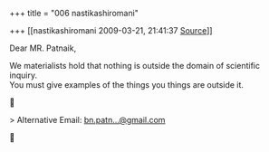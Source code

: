 +++
title = "006 nastikashiromani"

+++
[[nastikashiromani	2009-03-21, 21:41:37 [Source](https://groups.google.com/g/bvparishat/c/XLrqparc1CY)]]



Dear MR. Patnaik,  
  
We materialists hold that nothing is outside the domain of scientific  
inquiry.  
You must give examples of the things you things are outside it.  



\> Alternative Email: [bn.patn...@gmail.com]()  



